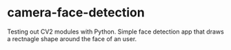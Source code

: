 # camera-face-detection
 
Testing out CV2 modules with Python. Simple face detection app that draws a rectnagle shape around the face of an user.
